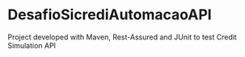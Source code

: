 # DesafioSicrediAutomacaoAPI
Project developed with Maven, Rest-Assured and JUnit to test Credit Simulation API
